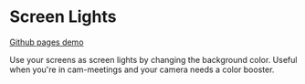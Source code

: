 # Screen Lights

[Github pages demo](https://ojself.github.io/screen-lights/)

Use your screens as screen lights by changing the background color.
Useful when you're in cam-meetings and your camera needs a color booster.
